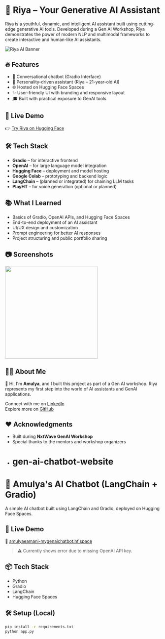 # 🧠 Riya – Your Generative AI Assistant

Riya is a youthful, dynamic, and intelligent AI assistant built using cutting-edge generative AI tools. Developed during a Gen AI Workshop, Riya demonstrates the power of modern NLP and multimodal frameworks to create interactive and human-like AI assistants.

![Riya AI Banner](https://herobot.app/wp-content/uploads/2022/11/AI-bot-1.jpg)

## 🔥 Features

- 💬 Conversational chatbot (Gradio Interface)
- 🤖 Personality-driven assistant (Riya – 21-year-old AI)
- 🌐 Hosted on Hugging Face Spaces
- ✨ User-friendly UI with branding and responsive layout
- 🎓 Built with practical exposure to GenAI tools

## 🚀 Live Demo

👉 [Try Riya on Hugging Face](https://amulyaeamani-mygenaichatbot.hf.space)

## 🛠️ Tech Stack

- **Gradio** – for interactive frontend
- **OpenAI** – for large language model integration
- **Hugging Face** – deployment and model hosting
- **Google Colab** – prototyping and backend logic
- **LangChain** – (planned or integrated) for chaining LLM tasks
- **PlayHT** – for voice generation (optional or planned)

## 📚 What I Learned

- Basics of Gradio, OpenAI APIs, and Hugging Face Spaces
- End-to-end deployment of an AI assistant
- UI/UX design and customization
- Prompt engineering for better AI responses
- Project structuring and public portfolio sharing

## 📷 Screenshots

<img src="https://herobot.app/wp-content/uploads/2022/11/AI-bot-1.jpg" width="300" />

## 🧑‍💻 About Me

👋 Hi, I'm **Amulya**, and I built this project as part of a Gen AI workshop. Riya represents my first step into the world of AI assistants and GenAI applications.

Connect with me on [LinkedIn](https://linkedin.com/in/your-profile)  
Explore more on [GitHub](https://github.com/your-username)

## ❤️ Acknowledgments

- Built during **NxtWave GenAI Workshop**
- Special thanks to the mentors and workshop organizers
- # gen-ai-chatbot-website
# 🤖 Amulya's AI Chatbot (LangChain + Gradio)

A simple AI chatbot built using LangChain and Gradio, deployed on Hugging Face Spaces.

## 🚀 Live Demo
🔗 [amulyaeamani-mygenaichatbot.hf.space](https://amulyaeamani-mygenaichatbot.hf.space)

> ⚠️ Currently shows error due to missing OpenAI API key.

## 📦 Tech Stack
- Python
- Gradio
- LangChain
- Hugging Face Spaces

## 🛠️ Setup (Local)
```bash
pip install -r requirements.txt
python app.py
